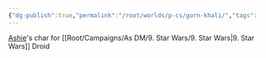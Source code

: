 ```yaml
---
{"dg-publish":true,"permalink":"/root/worlds/p-cs/gorn-khali/","tags":["Scifi","Balky"]}
---
```


[Ashie](Ashie.md)'s char for [[Root/Campaigns/As DM/9. Star Wars/9. Star Wars\|9. Star Wars]]
Droid